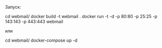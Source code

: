 Запуск:

cd webmail/
docker build -t webmail .
docker run -t -d -p 80:80 -p 25:25 -p 143:143 -p 443:443 webmail

или

cd webmail/
docker-compose up -d
